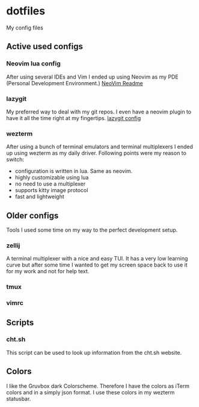# dotfiles
My config files

## Active used configs

### Neovim lua config
After using several IDEs and Vim I ended up using Neovim as my PDE (Personal Development Environment.)
[NeoVim Readme](/.config/nvim/README.md)

### lazygit
My preferred way to deal with my git repos. I even have a neovim plugin to have it all the time right at my
fingertips.
[lazygit config](./lazygit)

### wezterm
After using a bunch of terminal emulators and terminal multiplexers I ended up using wezterm as my daily driver.
Following points were my reason to switch:
 - configuration is written in lua. Same as neovim.
 - highly customizable using lua
 - no need to use a multiplexer
 - supports kitty image protocol
 - fast and lightweight

## Older configs

Tools I used some time on my way to the perfect development setup.

### zellij
A terminal multiplexer with a nice and easy TUI. It has a very low learning curve but after some time I wanted to get
my screen space back to use it for my work and not for help text.

### tmux

### vimrc


## Scripts

### cht.sh

This script can be used to look up information from the cht.sh website.

## Colors

I like the Gruvbox dark Colorscheme. Therefore I have the colors as iTerm colors and in a simply json format.
I use these colors in my wezterm statusbar.

